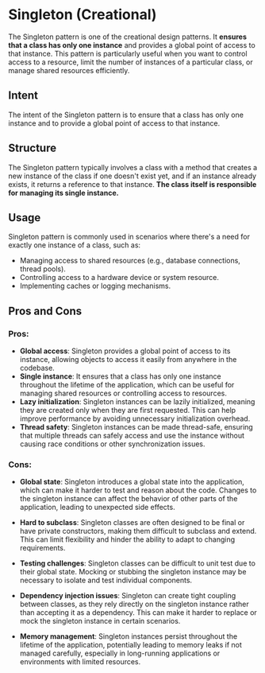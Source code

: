 # Singleton (Creational)

The Singleton pattern is one of the creational design patterns. It **ensures that a class has only one instance** and provides a global point of access to that instance. This pattern is particularly useful when you want to control access to a resource, limit the number of instances of a particular class, or manage shared resources efficiently.

## Intent

The intent of the Singleton pattern is to ensure that a class has only one instance and to provide a global point of access to that instance.

## Structure

The Singleton pattern typically involves a class with a method that creates a new instance of the class if one doesn't exist yet, and if an instance already exists, it returns a reference to that instance. **The class itself is responsible for managing its single instance.**

## Usage

Singleton pattern is commonly used in scenarios where there's a need for exactly one instance of a class, such as:

- Managing access to shared resources (e.g., database connections, thread pools).
- Controlling access to a hardware device or system resource.
- Implementing caches or logging mechanisms.

## Pros and Cons

### Pros:

- **Global access**: Singleton provides a global point of access to its instance, allowing objects to access it easily from anywhere in the codebase.
- **Single instance**: It ensures that a class has only one instance throughout the lifetime of the application, which can be useful for managing shared resources or controlling access to resources.
- **Lazy initialization**: Singleton instances can be lazily initialized, meaning they are created only when they are first requested. This can help improve performance by avoiding unnecessary initialization overhead.
- **Thread safety**: Singleton instances can be made thread-safe, ensuring that multiple threads can safely access and use the instance without causing race conditions or other synchronization issues.

### Cons:

- **Global state**: Singleton introduces a global state into the application, which can make it harder to test and reason about the code. Changes to the singleton instance can affect the behavior of other parts of the application, leading to unexpected side effects.

- **Hard to subclass**: Singleton classes are often designed to be final or have private constructors, making them difficult to subclass and extend. This can limit flexibility and hinder the ability to adapt to changing requirements.

- **Testing challenges**: Singleton classes can be difficult to unit test due to their global state. Mocking or stubbing the singleton instance may be necessary to isolate and test individual components.

- **Dependency injection issues**: Singleton can create tight coupling between classes, as they rely directly on the singleton instance rather than accepting it as a dependency. This can make it harder to replace or mock the singleton instance in certain scenarios.

- **Memory management**: Singleton instances persist throughout the lifetime of the application, potentially leading to memory leaks if not managed carefully, especially in long-running applications or environments with limited resources.
